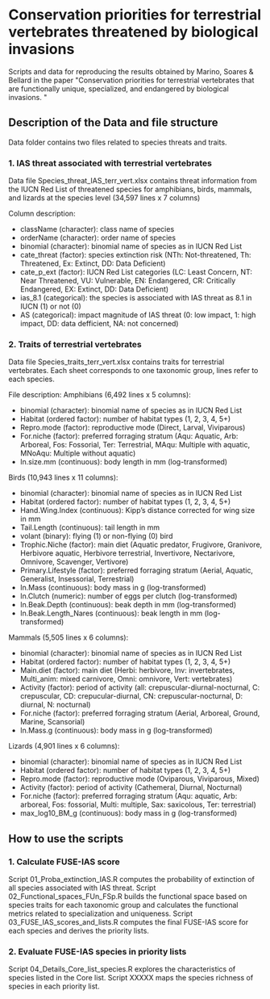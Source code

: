 # Conservation priorities for terrestrial vertebrates threatened by biological invasions
Scripts and data for reproducing the results obtained by Marino, Soares & Bellard in the paper "Conservation priorities for terrestrial vertebrates that are functionally unique, specialized, and endangered by biological invasions. "

## Description of the Data and file structure
Data folder contains two files related to species threats and traits.

### 1. IAS threat associated with terrestrial vertebrates

Data file Species_threat_IAS_terr_vert.xlsx contains threat information from the IUCN Red List of threatened species for amphibians, birds, mammals, and lizards at the species level (34,597 lines x 7 columns)

Column description:
- className	(character): class name of species
- orderName	(character): order name of species
- binomial (character): binomial name of species as in IUCN Red List
- cate_threat	(factor): species extinction risk (NTh: Not-threatened, Th: Threatened, Ex: Extinct, DD: Data Deficient)
- cate_p_ext (factor): IUCN Red List categories (LC: Least Concern, NT: Near Threatened, VU: Vulnerable, EN: Endangered, CR: Critically Endangered, EX: Extinct, DD: Data Deficient)
- ias_8.1 (categorical): the species is associated with IAS threat as 8.1 in IUCN (1) or not (0)
- AS (categorical): impact magnitude of IAS threat (0: low impact, 1: high impact, DD: data defficient, NA: not concerned)

### 2. Traits of terrestrial vertebrates

Data file Species_traits_terr_vert.xlsx contains traits for terrestrial vertebrates. Each sheet corresponds to one taxonomic group, lines refer to each species. 

File description:
Amphibians (6,492 lines x 5 columns):
- binomial (character): binomial name of species as in IUCN Red List
- Habitat (ordered factor): number of habitat types (1, 2, 3, 4, 5+)
- Repro.mode (factor): reproductive mode (Direct, Larval, Viviparous)
- For.niche (factor): preferred forraging stratum (Aqu: Aquatic, Arb: Arboreal, Fos: Fossorial, Ter: Terrestrial, MAqu: Multiple with aquatic, MNoAqu: Multiple without aquatic)
- ln.size.mm (continuous): body length in mm (log-transformed)

Birds (10,943 lines x 11 columns):
- binomial (character): binomial name of species as in IUCN Red List
- Habitat (ordered factor): number of habitat types (1, 2, 3, 4, 5+)
- Hand.Wing.Index (continuous): Kipp’s distance corrected for wing size in mm 
- Tail.Length (continuous): tail length in mm
- volant (binary): flying (1) or non-flying (0) bird
- Trophic.Niche (factor): main diet (Aquatic predator, Frugivore, Granivore, Herbivore aquatic, Herbivore terrestrial, Invertivore, Nectarivore, Omnivore, Scavenger, Vertivore)
- Primary.Lifestyle (factor):  preferred forraging stratum (Aerial, Aquatic, Generalist, Insessorial, Terrestrial)
- ln.Mass (continuous): body mass in g (log-transformed)
- ln.Clutch (numeric): number of eggs per clutch (log-transformed)
- ln.Beak.Depth (continuous): beak depth in mm (log-transformed)
- ln.Beak.Length_Nares (continuous): beak length in mm (log-transformed)

Mammals (5,505 lines x 6 columns): 
- binomial (character): binomial name of species as in IUCN Red List
- Habitat (ordered factor): number of habitat types (1, 2, 3, 4, 5+)
- Main.diet (factor): main diet (Herbi: herbivore, Inv: invertebrates, Multi_anim: mixed carnivore, Omni: omnivore, Vert: vertebrates)
- Activity (factor): period of activity (all: crepuscular-diurnal-nocturnal, C: crepuscular, CD: crepucular-diurnal, CN: crepuscular-nocturnal, D: diurnal, N: nocturnal)
- For.niche (factor): preferred forraging stratum (Aerial, Arboreal, Ground, Marine, Scansorial)
- ln.Mass.g (continuous): body mass in g (log-transformed)

Lizards (4,901 lines x 6 columns):
- binomial (character): binomial name of species as in IUCN Red List
- Habitat (ordered factor): number of habitat types (1, 2, 3, 4, 5+)
- Repro.mode (factor): reproductive mode (Oviparous, Viviparous, Mixed)
- Activity (factor): period of activity (Cathemeral, Diurnal, Nocturnal)
- For.niche (factor): preferred forraging stratum (Aqu: aquatic, Arb: arboreal, Fos: fossorial, Multi: multiple, Sax: saxicolous, Ter: terrestrial)
- max_log10_BM_g (continuous): body mass in g (log-transformed)

## How to use the scripts

### 1. Calculate FUSE-IAS score

Script 01_Proba_extinction_IAS.R computes the probability of extinction of all species associated with IAS threat. Script 02_Functional_spaces_FUn_FSp.R builds the functional space based on species traits for each taxonomic group and calculates the functional metrics related to specialization and uniqueness. Script 03_FUSE_IAS_scores_and_lists.R computes the final FUSE-IAS score for each species and derives the priority lists.

### 2. Evaluate FUSE-IAS species in priority lists

Script 04_Details_Core_list_species.R explores the characteristics of species listed in the Core list. Script XXXXX maps the species richness of species in each priority list.

